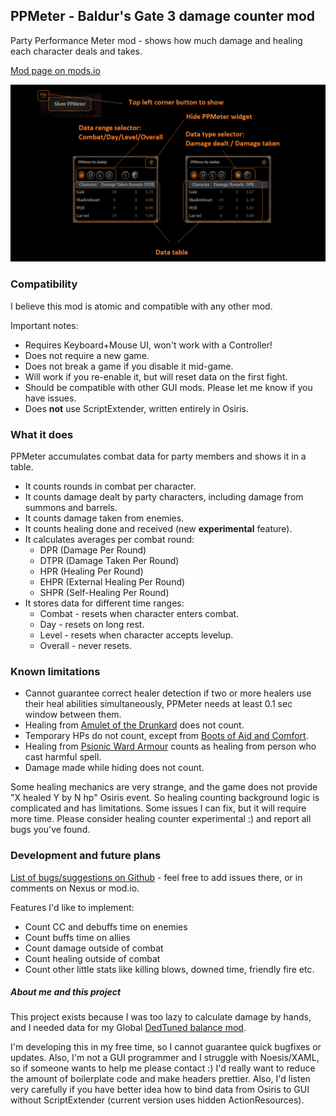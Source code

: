 ## PPMeter - Baldur's Gate 3 damage counter mod
Party Performance Meter mod - shows how much damage and healing each character deals and takes.

[Mod page on mods.io](https://mod.io/g/baldursgate3/m/ppmeter-damage-statistics-by-slafniy)

![ppmeter_description.png](images/ppmeter_description.png)

### Compatibility
I believe this mod is atomic and compatible with any other mod.  

Important notes:
- Requires Keyboard+Mouse UI, won't work with a Controller!
- Does not require a new game.
- Does not break a game if you disable it mid-game.
- Will work if you re-enable it, but will reset data on the first fight.
- Should be compatible with other GUI mods. Please let me know if you have issues.
- Does **not** use ScriptExtender, written entirely in Osiris.


### What it does
PPMeter accumulates combat data for party members and shows it in a table.
- It counts rounds in combat per character.
- It counts damage dealt by party characters, including damage from summons and barrels.
- It counts damage taken from enemies.
- It counts healing done and received (new **experimental** feature).
- It calculates averages per combat round: 
  - DPR (Damage Per Round)
  - DTPR (Damage Taken Per Round)
  - HPR (Healing Per Round)
  - EHPR (External Healing Per Round)
  - SHPR (Self-Healing Per Round)
- It stores data for different time ranges:
  - Combat - resets when character enters combat.
  - Day - resets on long rest.
  - Level - resets when character accepts levelup.
  - Overall - never resets.

    
### Known limitations 
- Cannot guarantee correct healer detection if two or more healers use their heal abilities simultaneously, PPMeter needs at least 0.1 sec window between them.
- Healing from [Amulet of the Drunkard](https://bg3.wiki/wiki/Amulet_of_the_Drunkard) does not count.
- Temporary HPs do not count, except from [Boots of Aid and Comfort](https://bg3.wiki/wiki/Boots_of_Aid_and_Comfort).
- Healing from [Psionic Ward Armour](https://bg3.wiki/wiki/Psionic_Ward_Armour) counts as healing from person who cast harmful spell.
- Damage made while hiding does not count.

Some healing mechanics are very strange, and the game does not provide "X healed Y by N hp" Osiris event. So healing counting background logic is complicated and has limitations. Some issues I can fix, but it will require more time. Please consider healing counter experimental :) and report all bugs you've found.


### Development and future plans
 [List of bugs/suggestions on Github](https://github.com/slafniy/PPMeterProject/issues) - feel free to add issues there, or in comments on Nexus or mod.io.

Features I'd like to implement:
- Count CC and debuffs time on enemies
- Count buffs time on allies
- Count damage outside of combat
- Count healing outside of combat
- Count other little stats like killing blows, downed time, friendly fire etc.


##### About me and this project
This project exists because I was too lazy to calculate damage by hands, and I needed data for my Global [DedTuned balance mod](https://mod.io/g/baldursgate3/m/dedtuned).

I'm developing this in my free time, so I cannot guarantee quick bugfixes or updates. Also, I'm not a GUI programmer and I struggle with Noesis/XAML, so if someone wants to help me please contact :) I'd really want to reduce the amount of boilerplate code and make headers prettier. Also, I'd listen very carefully if you have better idea how to bind data from Osiris to GUI without ScriptExtender (current version uses hidden ActionResources).